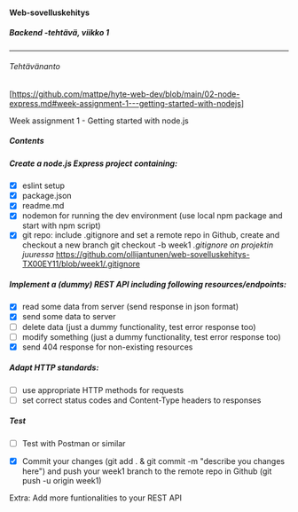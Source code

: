 #### Web-sovelluskehitys
##### Backend -tehtävä, viikko 1

---

###### Tehtävänanto
[https://github.com/mattpe/hyte-web-dev/blob/main/02-node-express.md#week-assignment-1---getting-started-with-nodejs]

Week assignment 1 - Getting started with node.js

##### Contents

##### Create a node.js Express project containing:
- [x] eslint setup
- [x] package.json
- [x] readme.md
- [x] nodemon for running the dev environment (use local npm package and start with npm script)
- [x] git repo: include .gitignore and set a remote repo in Github, create and checkout a new branch git checkout -b week1
_.gitignore on projektin juuressa_ https://github.com/ollijantunen/web-sovelluskehitys-TX00EY11/blob/week1/.gitignore

##### Implement a (dummy) REST API including following resources/endpoints:
- [x] read some data from server (send response in json format)
- [x] send some data to server
- [ ] delete data (just a dummy functionality, test error response too)
- [ ] modify something (just a dummy functionality, test error response too)
- [x] send 404 response for non-existing resources

##### Adapt HTTP standards:
- [ ] use appropriate HTTP methods for requests
- [ ] set correct status codes and Content-Type headers to responses

##### Test
- [ ] Test with Postman or similar

- [x] Commit your changes (git add . & git commit -m "describe you changes here") and push your week1 branch to the remote repo in Github (git push -u origin week1)

Extra: Add more funtionalities to your REST API

